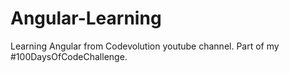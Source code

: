 # Angular-Learning
Learning Angular from Codevolution youtube channel. Part of my #100DaysOfCodeChallenge.
